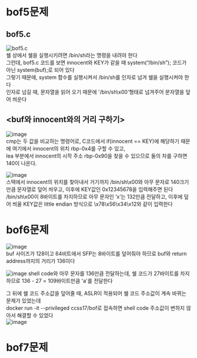 bof5문제
=======
bof5.c  
------
![bof5.c](https://ifh.cc/g/M6cqBL.jpg)    
쉘 상에서 쉘을 실행시키려면 /bin/sh라는 명령을 내려야 한다    
그런데, bof5.c 코드를 보면 innocent와 KEY가 같을 때 system(“/bin/sh”); 코드가 아닌 system(buf);로 되어 있다      
그렇기 때문에, system 함수를 실행시켜서 /bin/sh를 인자로 넘겨 쉘을 실행시켜야 한다    
인자로 넘길 때, 문자열을 읽어 오기 때문에 '/bin/sh\x00'형태로 넘겨주어 문자열을 덮어 씌운다    

<buf와 innocent와의 거리 구하기>   
----------------------------
![image](https://user-images.githubusercontent.com/61008728/125748502-a50ccfd0-cb50-4ba0-9128-1f7115c92450.png)   
cmp는 두 값을 비교하는 명령어로, C코드에서 if(innocent == KEY)에 해당하기 때문에 여기에서 innocent의 위치 rbp-0x4를 구할 수 있고,    
lea 부분에서 innocent의 시작 주소 rbp-0x90을 찾을 수 있으므로 둘의 차를 구하면 140이 나온다.   
   
![image](https://user-images.githubusercontent.com/61008728/125748827-039d60d1-0ad5-4b11-a95e-b99e7bc967d3.png)   
스택에서 innocent의 위치를 찾아내서 거기까지 /bin/sh\x00와 아무 문자로 140크기 만큼 문자열로 덮어 씌우고, 이후에 KEY값인 0x12345678을 입력해주면 된다   
/bin/sh\x00이 8바이트를 차지하므로 아무 문자인 ‘x’는 132만큼 전달하고, 이후에 덮어 씌울 KEY값은 little endian 방식으로 \x78\x56\x34\x12와 같이 입력한다

bof6문제
=======
![image](https://user-images.githubusercontent.com/61008728/125749564-dc53ce10-b50e-4705-a48e-182dca0eef52.png)   
buf 사이즈가 128이고 64비트에서 SFP는 8바이트를 덮어줘야 하므로 buf와 return address까지의 거리가 136이다   

![image](https://user-images.githubusercontent.com/61008728/125750072-d3f52f33-2dcf-4829-abdb-1352ef737201.png)
shell code와 아무 문자를 136만큼 전달하는데, 쉘 코드가 27바이트를 차지하므로 136 - 27 = 109바이트만큼 'a'를 전달한다    

그 뒤에 쉘 코드 주소값을 덮어줄 때, ASLR이 적용되어 쉘 코드 주소값이 계속 바뀌는 문제가 있었는데   
docker run -it --privileged ccss17/bof로 접속하면 shell code 주소값이 변하지 않아서 해결할 수 있었다   
![image](https://user-images.githubusercontent.com/61008728/125768221-3e346345-09ba-4365-abca-9d2778920044.png)

bof7문제
=======
